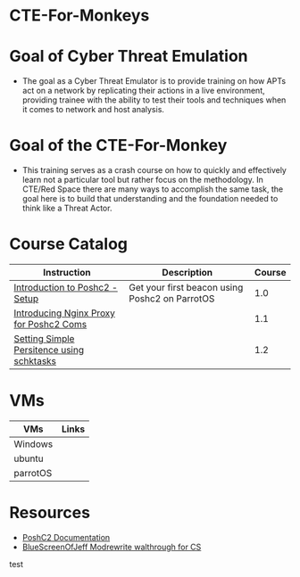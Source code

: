 # CTE-For-Monkeys

# Goal of Cyber Threat Emulation 
- The goal as a Cyber Threat Emulator is to provide training on how APTs act on a network by replicating their actions in a live environment, providing trainee with the ability to test their tools and techniques when it comes to network and host analysis.


# Goal of the CTE-For-Monkey

- This training serves as a crash course on how to quickly and effectively learn not a particular tool but rather focus on the methodology. In CTE/Red Space there are many ways to accomplish the same task, the goal here is to build that understanding and the foundation needed to think like a Threat Actor. 

# Course Catalog

| Instruction                                                                                              | Description                                    | Course |
|----------------------------------------------------------------------------------------------------------|------------------------------------------------|--------|
| [Introduction to Poshc2 - Setup](courses/course-1-Intro-Poshc2-ParrotOS/README.md)                       | Get your first beacon using Poshc2 on ParrotOS | 1.0    |
| [Introducing Nginx Proxy for Poshc2 Coms](courses/course-1-Intro-Poshc2-ParrotOS/step2-proxy-nginx.md)   |                                                | 1.1    |
| [Setting Simple Persitence using schktasks](courses/course-1-Intro-Poshc2-ParrotOS/step3-persistence.md) |                                                | 1.2    |


# VMs 
| VMs      | Links |
|----------|-------|
| Windows  |       |
| ubuntu   |       |
| parrotOS |       |


# Resources 
- [PoshC2 Documentation](https://poshc2.readthedocs.io/_/downloads/en/latest/pdf/)
- [BlueScreenOfJeff Modrewrite walthrough for CS](https://bluescreenofjeff.com/2016-06-28-cobalt-strike-http-c2-redirectors-with-apache-mod_rewrite/)

test
